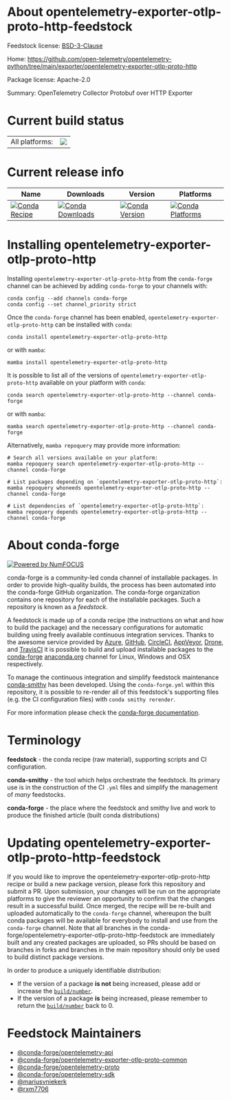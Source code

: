 About opentelemetry-exporter-otlp-proto-http-feedstock
======================================================

Feedstock license: [BSD-3-Clause](https://github.com/conda-forge/opentelemetry-exporter-otlp-proto-http-feedstock/blob/main/LICENSE.txt)

Home: https://github.com/open-telemetry/opentelemetry-python/tree/main/exporter/opentelemetry-exporter-otlp-proto-http

Package license: Apache-2.0

Summary: OpenTelemetry Collector Protobuf over HTTP Exporter

Current build status
====================


<table><tr><td>All platforms:</td>
    <td>
      <a href="https://dev.azure.com/conda-forge/feedstock-builds/_build/latest?definitionId=14548&branchName=main">
        <img src="https://dev.azure.com/conda-forge/feedstock-builds/_apis/build/status/opentelemetry-exporter-otlp-proto-http-feedstock?branchName=main">
      </a>
    </td>
  </tr>
</table>

Current release info
====================

| Name | Downloads | Version | Platforms |
| --- | --- | --- | --- |
| [![Conda Recipe](https://img.shields.io/badge/recipe-opentelemetry--exporter--otlp--proto--http-green.svg)](https://anaconda.org/conda-forge/opentelemetry-exporter-otlp-proto-http) | [![Conda Downloads](https://img.shields.io/conda/dn/conda-forge/opentelemetry-exporter-otlp-proto-http.svg)](https://anaconda.org/conda-forge/opentelemetry-exporter-otlp-proto-http) | [![Conda Version](https://img.shields.io/conda/vn/conda-forge/opentelemetry-exporter-otlp-proto-http.svg)](https://anaconda.org/conda-forge/opentelemetry-exporter-otlp-proto-http) | [![Conda Platforms](https://img.shields.io/conda/pn/conda-forge/opentelemetry-exporter-otlp-proto-http.svg)](https://anaconda.org/conda-forge/opentelemetry-exporter-otlp-proto-http) |

Installing opentelemetry-exporter-otlp-proto-http
=================================================

Installing `opentelemetry-exporter-otlp-proto-http` from the `conda-forge` channel can be achieved by adding `conda-forge` to your channels with:

```
conda config --add channels conda-forge
conda config --set channel_priority strict
```

Once the `conda-forge` channel has been enabled, `opentelemetry-exporter-otlp-proto-http` can be installed with `conda`:

```
conda install opentelemetry-exporter-otlp-proto-http
```

or with `mamba`:

```
mamba install opentelemetry-exporter-otlp-proto-http
```

It is possible to list all of the versions of `opentelemetry-exporter-otlp-proto-http` available on your platform with `conda`:

```
conda search opentelemetry-exporter-otlp-proto-http --channel conda-forge
```

or with `mamba`:

```
mamba search opentelemetry-exporter-otlp-proto-http --channel conda-forge
```

Alternatively, `mamba repoquery` may provide more information:

```
# Search all versions available on your platform:
mamba repoquery search opentelemetry-exporter-otlp-proto-http --channel conda-forge

# List packages depending on `opentelemetry-exporter-otlp-proto-http`:
mamba repoquery whoneeds opentelemetry-exporter-otlp-proto-http --channel conda-forge

# List dependencies of `opentelemetry-exporter-otlp-proto-http`:
mamba repoquery depends opentelemetry-exporter-otlp-proto-http --channel conda-forge
```


About conda-forge
=================

[![Powered by
NumFOCUS](https://img.shields.io/badge/powered%20by-NumFOCUS-orange.svg?style=flat&colorA=E1523D&colorB=007D8A)](https://numfocus.org)

conda-forge is a community-led conda channel of installable packages.
In order to provide high-quality builds, the process has been automated into the
conda-forge GitHub organization. The conda-forge organization contains one repository
for each of the installable packages. Such a repository is known as a *feedstock*.

A feedstock is made up of a conda recipe (the instructions on what and how to build
the package) and the necessary configurations for automatic building using freely
available continuous integration services. Thanks to the awesome service provided by
[Azure](https://azure.microsoft.com/en-us/services/devops/), [GitHub](https://github.com/),
[CircleCI](https://circleci.com/), [AppVeyor](https://www.appveyor.com/),
[Drone](https://cloud.drone.io/welcome), and [TravisCI](https://travis-ci.com/)
it is possible to build and upload installable packages to the
[conda-forge](https://anaconda.org/conda-forge) [anaconda.org](https://anaconda.org/)
channel for Linux, Windows and OSX respectively.

To manage the continuous integration and simplify feedstock maintenance
[conda-smithy](https://github.com/conda-forge/conda-smithy) has been developed.
Using the ``conda-forge.yml`` within this repository, it is possible to re-render all of
this feedstock's supporting files (e.g. the CI configuration files) with ``conda smithy rerender``.

For more information please check the [conda-forge documentation](https://conda-forge.org/docs/).

Terminology
===========

**feedstock** - the conda recipe (raw material), supporting scripts and CI configuration.

**conda-smithy** - the tool which helps orchestrate the feedstock.
                   Its primary use is in the construction of the CI ``.yml`` files
                   and simplify the management of *many* feedstocks.

**conda-forge** - the place where the feedstock and smithy live and work to
                  produce the finished article (built conda distributions)


Updating opentelemetry-exporter-otlp-proto-http-feedstock
=========================================================

If you would like to improve the opentelemetry-exporter-otlp-proto-http recipe or build a new
package version, please fork this repository and submit a PR. Upon submission,
your changes will be run on the appropriate platforms to give the reviewer an
opportunity to confirm that the changes result in a successful build. Once
merged, the recipe will be re-built and uploaded automatically to the
`conda-forge` channel, whereupon the built conda packages will be available for
everybody to install and use from the `conda-forge` channel.
Note that all branches in the conda-forge/opentelemetry-exporter-otlp-proto-http-feedstock are
immediately built and any created packages are uploaded, so PRs should be based
on branches in forks and branches in the main repository should only be used to
build distinct package versions.

In order to produce a uniquely identifiable distribution:
 * If the version of a package **is not** being increased, please add or increase
   the [``build/number``](https://docs.conda.io/projects/conda-build/en/latest/resources/define-metadata.html#build-number-and-string).
 * If the version of a package **is** being increased, please remember to return
   the [``build/number``](https://docs.conda.io/projects/conda-build/en/latest/resources/define-metadata.html#build-number-and-string)
   back to 0.

Feedstock Maintainers
=====================

* [@conda-forge/opentelemetry-api](https://github.com/orgs/conda-forge/teams/opentelemetry-api/)
* [@conda-forge/opentelemetry-exporter-otlp-proto-common](https://github.com/orgs/conda-forge/teams/opentelemetry-exporter-otlp-proto-common/)
* [@conda-forge/opentelemetry-proto](https://github.com/orgs/conda-forge/teams/opentelemetry-proto/)
* [@conda-forge/opentelemetry-sdk](https://github.com/orgs/conda-forge/teams/opentelemetry-sdk/)
* [@mariusvniekerk](https://github.com/mariusvniekerk/)
* [@rxm7706](https://github.com/rxm7706/)

